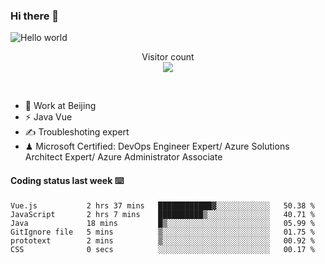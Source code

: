 ### Hi there 👋

<img src="https://raw.githubusercontent.com/sagar-viradiya/sagar-viradiya/master/resources/banner.png" alt="Hello world">
<p align="center"> 
  Visitor count<br/>
  <img src="https://profile-counter.glitch.me/youszoe/count.svg" />
</p>
<br/>

- 🍻 Work at Beijing 
- ⚡ Java Vue
- ✍️ Troubleshoting expert
- ♟  Microsoft Certified: DevOps Engineer Expert/ Azure Solutions Architect Expert/ Azure Administrator Associate

#### Coding status last week ⌨️

<!--START_SECTION:waka-->

```text
Vue.js           2 hrs 37 mins   ████████████▓░░░░░░░░░░░░   50.38 %
JavaScript       2 hrs 7 mins    ██████████▒░░░░░░░░░░░░░░   40.71 %
Java             18 mins         █▒░░░░░░░░░░░░░░░░░░░░░░░   05.99 %
GitIgnore file   5 mins          ▒░░░░░░░░░░░░░░░░░░░░░░░░   01.75 %
prototext        2 mins          ▒░░░░░░░░░░░░░░░░░░░░░░░░   00.92 %
CSS              0 secs          ░░░░░░░░░░░░░░░░░░░░░░░░░   00.17 %
```

<!--END_SECTION:waka-->

<br/>
<center><img src="http://ghchart.rshah.org/409ba5/yousazoe" alt="" /></center>


